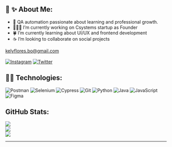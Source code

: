 

## 🦋 ✨ About Me:
- 🐞 QA automation passionate about learning and professional growth.
- 👩🏽‍💻 I’m currently working on Csystems startup as Founder
- 🍀 I’m currently learning about UI/UX and frontend development
- ☕ I’m looking to collaborate on social projects

kelyflores.bo@gmail.com <br><br>
[![Instagram](https://img.shields.io/badge/Instagram-%23E4405F.svg?logo=Instagram&logoColor=white)](https://www.instagram.com/kely_florest/)
[![Twitter](https://img.shields.io/badge/Twitter-%231DA1F2.svg?logo=Twitter&logoColor=white)](https://twitter.com/kely_florest)


## 🤖🎨 Technologies:
 ![Postman](https://img.shields.io/badge/-Postman-FF6C37.svg?style=plastic&logo=Postman&logoColor=white)
 ![Selenium](https://img.shields.io/badge/-Selenium-2543B02A.svg?style=plastic&logo=Selenium&logoColor=white)
 ![Cypress](https://img.shields.io/badge/-Cypress-17202C.svg?style=plastic&logo=Cypress&logoColor=white)
 ![Git](https://img.shields.io/badge/-Git-F05032.svg?style=plastic&logo=git&logoColor=white)
 ![Python](https://img.shields.io/badge/-Python-3776AB.svg?style=plastic&logo=git&logoColor=white)
 ![Java](https://img.shields.io/badge/-Java-23ED8B00.svg?style=plastic&logo=java&logoColor=white) 
 ![JavaScript](https://img.shields.io/badge/-JavaScript-F7DF1E.svg?style=plastic&logo=javascript&logoColor=%23F7DF1E) 
 ![Figma](https://img.shields.io/badge/-Figma-F24E1E?style=plastic&logo=figma&logoColor=white)
 

## GitHub Stats:
![](https://github-readme-stats.vercel.app/api?username=kelyflorest&theme=dark&hide_border=false&include_all_commits=false&count_private=false)<br/>
![](https://github-readme-streak-stats.herokuapp.com/?user=kelyflorest&theme=dark&hide_border=false)<br/>
![](https://github-readme-stats.vercel.app/api/top-langs/?username=kelyflorest&theme=dark&hide_border=false&include_all_commits=false&count_private=false&layout=compact)

---

